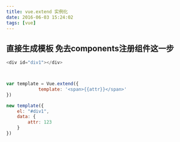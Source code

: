 ```yaml
---
title: vue.extend 实例化
date: 2016-06-03 15:24:02
tags: [vue]
---
```


## 直接生成模板  免去components注册组件这一步

```javascript
<div id="div1"></div>



var template = Vue.extend({
            template: '<span>{{attr}}</span>'
})

new template({
    el: "#div1",
    data: {
        attr: 123
    }
})

```